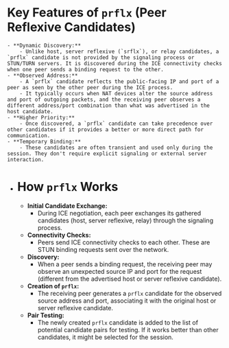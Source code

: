 # **Key Features of `prflx` (Peer Reflexive Candidates)**
	- **Dynamic Discovery:**
		- Unlike host, server reflexive (`srflx`), or relay candidates, a `prflx` candidate is not provided by the signaling process or STUN/TURN servers. It is discovered during the ICE connectivity checks when one peer sends a binding request to the other.
	- **Observed Address:**
		- A `prflx` candidate reflects the public-facing IP and port of a peer as seen by the other peer during the ICE process.
		- It typically occurs when NAT devices alter the source address and port of outgoing packets, and the receiving peer observes a different address/port combination than what was advertised in the host candidate.
	- **Higher Priority:**
		- Once discovered, a `prflx` candidate can take precedence over other candidates if it provides a better or more direct path for communication.
	- **Temporary Binding:**
		- These candidates are often transient and used only during the session. They don't require explicit signaling or external server interaction.
- # **How `prflx` Works**
	- **Initial Candidate Exchange:**
		- During ICE negotiation, each peer exchanges its gathered candidates (host, server reflexive, relay) through the signaling process.
	- **Connectivity Checks:**
		- Peers send ICE connectivity checks to each other. These are STUN binding requests sent over the network.
	- **Discovery:**
		- When a peer sends a binding request, the receiving peer may observe an unexpected source IP and port for the request (different from the advertised host or server reflexive candidate).
	- **Creation of `prflx`:**
		- The receiving peer generates a `prflx` candidate for the observed source address and port, associating it with the original host or server reflexive candidate.
	- **Pair Testing:**
		- The newly created `prflx` candidate is added to the list of potential candidate pairs for testing. If it works better than other candidates, it might be selected for the session.